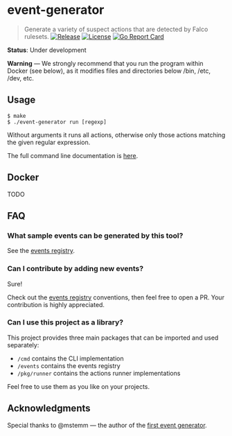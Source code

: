 
# event-generator
> Generate a variety of suspect actions that are detected by Falco rulesets.
[![Release](https://img.shields.io/github/release/falcosecurity/event-generator.svg?style=flat-square)](https://github.com/falcosecurity/event-generator/releases/latest)
[![License](https://img.shields.io/github/license/falcosecurity/event-generator?style=flat-square)](LICENSE)
[![Go Report Card](https://goreportcard.com/badge/github.com/falcosecurity/event-generator?style=flat-square)](https://goreportcard.com/report/github.com/falcosecurity/event-generator)
<!-- [![Docker pulls](https://img.shields.io/docker/pulls/falcosecurity/event-generator?style=flat-square)](https://hub.docker.com/r/falcosecurity/event-generator) -->

**Status**: Under development

**Warning** — We strongly recommend that you run the program within Docker (see below), as it modifies files and directories below /bin, /etc, /dev, etc.

## Usage
```
$ make
$ ./event-generator run [regexp]
```
Without arguments it runs all actions, otherwise only those actions matching the given regular expression.

The full command line documentation is [here](./docs/event-generator.md).

## Docker
TODO

## FAQ

### What sample events can be generated by this tool?
See the [events registry](https://github.com/falcosecurity/event-generator/tree/master/events).

### Can I contribute by adding new events?
Sure! 

Check out the [events registry](https://github.com/falcosecurity/event-generator/tree/master/events) conventions, then feel free to open a PR.
Your contribution is highly appreciated.

### Can I use this project as a library?
This project provides three main packages that can be imported and used separately:

- `/cmd` contains the CLI implementation
- `/events` contains the events registry
- `/pkg/runner` contains the actions runner implementations

Feel free to use them as you like on your projects.

## Acknowledgments

Special thanks to @mstemm — the author of the [first event generator](https://github.com/falcosecurity/falco/tree/2126616529e7015ff88653b7491dc1937d7e54e5/docker/event-generator).
